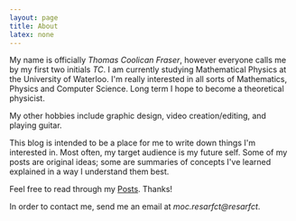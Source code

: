 ```yaml
---
layout: page
title: About
latex: none
---
```


My name is officially *Thomas Coolican Fraser*, however everyone calls me by my first two initials *TC*. I am currently studying Mathematical Physics at the University of Waterloo. I'm really interested in all sorts of Mathematics, Physics and Computer Science. Long term I hope to become a theoretical physicist.

My other hobbies include graphic design, video creation/editing, and playing guitar.

This blog is intended to be a place for me to write down things I'm interested in. Most often, my target audience is my future self. Some of my posts are original ideas; some are summaries of concepts I've learned explained in a way I understand them best. 

Feel free to read through my [Posts](/). Thanks!

In order to contact me, send me an email at *<span class="hide-email">moc.resarfct@resarfct</span>*.
